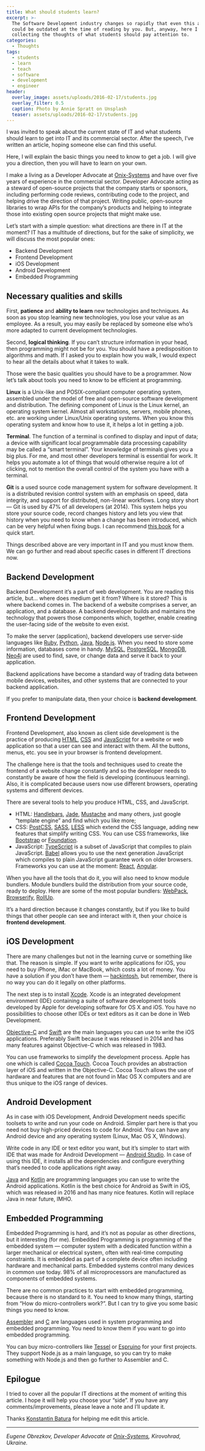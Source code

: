 ```yaml
---
title: What should students learn?
excerpt: >-
  The Software Development industry changes so rapidly that even this article
  could be outdated at the time of reading by you. But, anyway, here I’m
  collecting the thoughts of what students should pay attention to.
categories:
  - Thoughts
tags:
  - students
  - learn
  - teach
  - software
  - development
  - engineer
header:
  overlay_image: assets/uploads/2016-02-17/students.jpg
  overlay_filter: 0.5
  caption: Photo by Annie Spratt on Unsplash
  teaser: assets/uploads/2016-02-17/students.jpg
---
```


I was invited to speak about the current state of IT and what students should
learn to get into IT and its commercial sector. After the speech, I’ve written
an article, hoping someone else can find this useful.

Here, I will explain the basic things you need to know to get a job. I will give
you a direction, then you will have to learn on your own.

I make a living as a Developer Advocate at
[Onix-Systems](https://onix-systems.com) and have over five years of experience
in the commercial sector. Developer Advocate acting as a steward of open-source
projects that the company starts or sponsors, including performing code reviews,
contributing code to the project, and helping drive the direction of that
project. Writing public, open-source libraries to wrap APIs for the company’s
products and helping to integrate those into existing open source projects that
might make use.

Let’s start with a simple question: what directions are there in IT at the
moment? IT has a multitude of directions, but for the sake of simplicity, we
will discuss the most popular ones:

- Backend Development
- Frontend Development
- iOS Development
- Android Development
- Embedded Programming

## Necessary qualities and skills

First, **patience** and **ability to learn** new technologies and techniques. As
soon as you stop learning new technologies, you lose your value as an employee.
As a result, you may easily be replaced by someone else who’s more adapted to
current development technologies.

Second, **logical thinking**. If you can’t structure information in your head,
then programming might not be for you. You should have a predisposition to
algorithms and math. If I asked you to explain how you walk, I would expect to
hear all the details about what it takes to walk.

Those were the basic qualities you should have to be a programmer. Now let’s
talk about tools you need to know to be efficient at programming.

**Linux** is a Unix-like and POSIX-compliant computer operating system,
assembled under the model of free and open-source software development and
distribution. The defining component of Linux is the Linux kernel, an operating
system kernel. Almost all workstations, servers, mobile phones, etc. are working
under Linux/Unix operating systems. When you know this operating system and know
how to use it, it helps a lot in getting a job.

**Terminal**. The function of a terminal is confined to display and input of
data; a device with significant local programmable data processing capability
may be called a “smart terminal”. Your knowledge of terminals gives you a big
plus. For me, and most other developers terminal is essential for work. It helps
you automate a lot of things that would otherwise require a lot of clicking, not
to mention the overall control of the system you have with a terminal.

**Git** is a used source code management system for software development. It is
a distributed revision control system with an emphasis on speed, data integrity,
and support for distributed, non-linear workflows. Long story short — Git is
used by 47% of all developers (at 2014). This system helps you store your source
code, record changes history and lets you view that history when you need to
know when a change has been introduced, which can be very helpful when fixing
bugs. I can recommend
[this book](https://git-scm.com/book/en/v2/Getting-Started-About-Version-Control)
for a quick start.

Things described above are very important in IT and you must know them. We can
go further and read about specific cases in different IT directions now.

## Backend Development

Backend Development it’s a part of web development. You are reading this
article, but… where does medium get it from? Where is it stored? This is where
backend comes in. The backend of a website comprises a server, an application,
and a database. A backend developer builds and maintains the technology that
powers those components which, together, enable creating the user-facing side of
the website to even exist.

To make the server (application), backend developers use server-side languages
like [Ruby](https://www.ruby-lang.org/), [Python](https://www.python.org),
[Java](<https://en.wikipedia.org/wiki/Java_(programming_language)>),
[Node.js](https://nodejs.org/). When you need to store some information,
databases come in handy. [MySQL](https://www.mysql.com),
[PostgreSQL](https://www.postgresql.org), [MongoDB](https://www.mongodb.org),
[Neo4j](https://neo4j.com) are used to find, save, or change data and serve it
back to your application.

Backend applications have become a standard way of trading data between mobile
devices, websites, and other systems that are connected to your backend
application.

If you prefer to manipulate data, then your choice is **backend development**.

## Frontend Development

Frontend Development, also known as client side development is the practice of
producing [HTML](https://en.wikipedia.org/wiki/HTML),
[CSS](https://en.wikipedia.org/wiki/Cascading_Style_Sheets) and
[JavaScript](https://en.wikipedia.org/wiki/JavaScript) for a website or web
application so that a user can see and interact with them. All the buttons,
menus, etc. you see in your browser is frontend development.

The challenge here is that the tools and techniques used to create the frontend
of a website change constantly and so the developer needs to constantly be aware
of how the field is developing (continuous learning). Also, it is complicated
because users now use different browsers, operating systems and different
devices.

There are several tools to help you produce HTML, CSS, and JavaScript.

- HTML: [Handlebars](https://handlebarsjs.com),
  [Jade](https://github.com/dscape/jade), [Mustache](https://mustache.github.io)
  and many others, just google “template engine” and find which you like more;
- CSS: [PostCSS](https://postcss.org), [SASS](https://sass-lang.com),
  [LESS](https://lesscss.org) which extend the CSS language, adding new features
  that simplify writing CSS. You can use CSS frameworks, like
  [Bootstrap](https://getbootstrap.com) or
  [Foundation](https://foundation.zurb.com).
- JavaScript: [TypeScript](https://www.typescriptlang.org) is a subset of
  JavaScript that compiles to plain JavaScript. [Babel](https://babeljs.io)
  allows you to use the next generation JavaScript which compiles to plain
  JavaScript guarantee work on older browsers. Frameworks you can use at the
  moment: [React](https://facebook.github.io/react/),
  [Angular](https://angularjs.org).

When you have all the tools that do it, you will also need to know module
bundlers. Module bundlers build the distribution from your source code, ready to
deploy. Here are some of the most popular bundlers:
[WebPack](https://webpack.github.io/), [Browserify](https://browserify.org),
[RollUp](https://rollupjs.org).

It’s a hard direction because it changes constantly, but if you like to build
things that other people can see and interact with it, then your choice is
**frontend development**.

## iOS Development

There are many challenges but not in the learning curve or something like that.
The reason is simple. If you want to write applications for iOS, you need to buy
iPhone, iMac or MacBook, which costs a lot of money. You have a solution if you
don’t have them — [hackintosh](https://www.hackintosh.com), but remember, there
is no way you can do it legally on other platforms.

The next step is to install [Xcode](https://developer.apple.com/xcode/). Xcode
is an integrated development environment (IDE) containing a suite of software
development tools developed by Apple for developing software for OS X and iOS.
You have no possibilities to choose other IDEs or text editors as it can be done
in Web Development.

[Objective-C](https://en.wikipedia.org/wiki/Objective-C) and
[Swift](https://en.wikipedia.org/wiki/Swift_%28programming_language%29) are the
main languages you can use to write the iOS applications. Preferably Swift
because it was released in 2014 and has many features against Objective-C which
was released in 1983.

You can use frameworks to simplify the development process. Apple has one which
is called [Cocoa Touch](https://en.wikipedia.org/wiki/Cocoa_Touch). Cocoa Touch
provides an abstraction layer of iOS and written in the Objective-C. Cocoa Touch
allows the use of hardware and features that are not found in Mac OS X computers
and are thus unique to the iOS range of devices.

## Android Development

As in case with iOS Development, Android Development needs specific toolsets to
write and run your code on Android. Simpler part here is that you need not buy
high-priced devices to code for Android. You can have any Android device and any
operating system (Linux, Mac OS X, Windows).

Write code in any IDE or text editor you want, but it’s simpler to start with
IDE that was made for Android Development —
[Android Studio](https://en.wikipedia.org/wiki/Android_Studio). In case of using
this IDE, it installs all the dependencies and configure everything that’s
needed to code applications right away.

[Java](https://en.wikipedia.org/wiki/Java_%28programming_language%29) and
[Kotlin](https://kotlinlang.org) are programming languages you can use to write
the Android applications. Kotlin is the best choice for Android as Swift in iOS,
which was released in 2016 and has many nice features. Kotlin will replace Java
in near future, IMHO.

## Embedded Programming

Embedded Programming is hard, and it’s not as popular as other directions, but
it interesting (for me). Embedded Programming is programming of the embedded
system — computer system with a dedicated function within a larger mechanical or
electrical system, often with real-time computing constraints. It is embedded as
part of a complete device often including hardware and mechanical parts.
Embedded systems control many devices in common use today. 98% of all
microprocessors are manufactured as components of embedded systems.

There are no common practices to start with embedded programming, because there
is no standard to it. You need to know many things, starting from “How do
micro-controllers work?”. But I can try to give you some basic things you need
to know.

[Assembler](https://en.wikipedia.org/wiki/Assembly_language) and
[C](https://en.wikipedia.org/wiki/C_%28programming_language%29) are languages
used in system programming and embedded programming. You need to know them if
you want to go into embedded programming.

You can buy micro-controllers like
[Tessel](https://learn.sparkfun.com/tutorials/getting-started-with-the-tessel-2/all)
or [Espruino](https://www.espruino.com) for your first projects. They support
Node.js as a main language, so you can try to make something with Node.js and
then go further to Assembler and C.

## Epilogue

I tried to cover all the popular IT directions at the moment of writing this
article. I hope it will help you choose your “side”. If you have any
comments/improvements, please leave a note and I’ll update it.

Thanks [Konstantin Batura](https://medium.com/u/9f08a06ac553) for helping me
edit this article.

---

_Eugene Obrezkov, Developer Advocate at_
[_Onix-Systems_](https://onix-systems.com)_, Kirovohrad, Ukraine._
